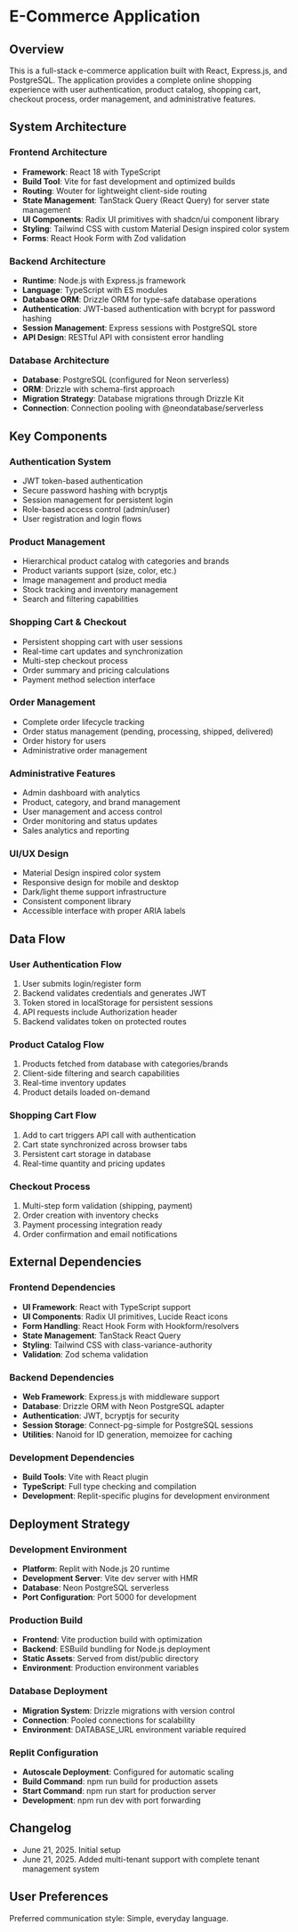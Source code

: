 # E-Commerce Application

## Overview

This is a full-stack e-commerce application built with React, Express.js, and PostgreSQL. The application provides a complete online shopping experience with user authentication, product catalog, shopping cart, checkout process, order management, and administrative features.

## System Architecture

### Frontend Architecture
- **Framework**: React 18 with TypeScript
- **Build Tool**: Vite for fast development and optimized builds
- **Routing**: Wouter for lightweight client-side routing
- **State Management**: TanStack Query (React Query) for server state management
- **UI Components**: Radix UI primitives with shadcn/ui component library
- **Styling**: Tailwind CSS with custom Material Design inspired color system
- **Forms**: React Hook Form with Zod validation

### Backend Architecture
- **Runtime**: Node.js with Express.js framework
- **Language**: TypeScript with ES modules
- **Database ORM**: Drizzle ORM for type-safe database operations
- **Authentication**: JWT-based authentication with bcrypt for password hashing
- **Session Management**: Express sessions with PostgreSQL store
- **API Design**: RESTful API with consistent error handling

### Database Architecture
- **Database**: PostgreSQL (configured for Neon serverless)
- **ORM**: Drizzle with schema-first approach
- **Migration Strategy**: Database migrations through Drizzle Kit
- **Connection**: Connection pooling with @neondatabase/serverless

## Key Components

### Authentication System
- JWT token-based authentication
- Secure password hashing with bcryptjs
- Session management for persistent login
- Role-based access control (admin/user)
- User registration and login flows

### Product Management
- Hierarchical product catalog with categories and brands
- Product variants support (size, color, etc.)
- Image management and product media
- Stock tracking and inventory management
- Search and filtering capabilities

### Shopping Cart & Checkout
- Persistent shopping cart with user sessions
- Real-time cart updates and synchronization
- Multi-step checkout process
- Order summary and pricing calculations
- Payment method selection interface

### Order Management
- Complete order lifecycle tracking
- Order status management (pending, processing, shipped, delivered)
- Order history for users
- Administrative order management

### Administrative Features
- Admin dashboard with analytics
- Product, category, and brand management
- User management and access control
- Order monitoring and status updates
- Sales analytics and reporting

### UI/UX Design
- Material Design inspired color system
- Responsive design for mobile and desktop
- Dark/light theme support infrastructure
- Consistent component library
- Accessible interface with proper ARIA labels

## Data Flow

### User Authentication Flow
1. User submits login/register form
2. Backend validates credentials and generates JWT
3. Token stored in localStorage for persistent sessions
4. API requests include Authorization header
5. Backend validates token on protected routes

### Product Catalog Flow
1. Products fetched from database with categories/brands
2. Client-side filtering and search capabilities
3. Real-time inventory updates
4. Product details loaded on-demand

### Shopping Cart Flow
1. Add to cart triggers API call with authentication
2. Cart state synchronized across browser tabs
3. Persistent cart storage in database
4. Real-time quantity and pricing updates

### Checkout Process
1. Multi-step form validation (shipping, payment)
2. Order creation with inventory checks
3. Payment processing integration ready
4. Order confirmation and email notifications

## External Dependencies

### Frontend Dependencies
- **UI Framework**: React with TypeScript support
- **UI Components**: Radix UI primitives, Lucide React icons
- **Form Handling**: React Hook Form with Hookform/resolvers
- **State Management**: TanStack React Query
- **Styling**: Tailwind CSS with class-variance-authority
- **Validation**: Zod schema validation

### Backend Dependencies
- **Web Framework**: Express.js with middleware support
- **Database**: Drizzle ORM with Neon PostgreSQL adapter
- **Authentication**: JWT, bcryptjs for security
- **Session Storage**: Connect-pg-simple for PostgreSQL sessions
- **Utilities**: Nanoid for ID generation, memoizee for caching

### Development Dependencies
- **Build Tools**: Vite with React plugin
- **TypeScript**: Full type checking and compilation
- **Development**: Replit-specific plugins for development environment

## Deployment Strategy

### Development Environment
- **Platform**: Replit with Node.js 20 runtime
- **Development Server**: Vite dev server with HMR
- **Database**: Neon PostgreSQL serverless
- **Port Configuration**: Port 5000 for development

### Production Build
- **Frontend**: Vite production build with optimization
- **Backend**: ESBuild bundling for Node.js deployment
- **Static Assets**: Served from dist/public directory
- **Environment**: Production environment variables

### Database Deployment
- **Migration System**: Drizzle migrations with version control
- **Connection**: Pooled connections for scalability
- **Environment**: DATABASE_URL environment variable required

### Replit Configuration
- **Autoscale Deployment**: Configured for automatic scaling
- **Build Command**: npm run build for production assets
- **Start Command**: npm run start for production server
- **Development**: npm run dev with port forwarding

## Changelog
- June 21, 2025. Initial setup
- June 21, 2025. Added multi-tenant support with complete tenant management system

## User Preferences

Preferred communication style: Simple, everyday language.